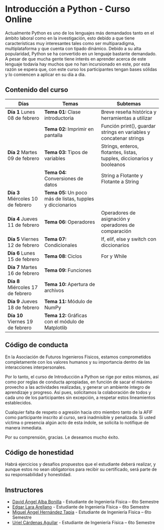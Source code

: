 # Introducción a Python - Curso Online

Actualmente Python es uno de los lenguajes más demandados tanto en el ámbito laboral como en la investigación, esto debido a que tiene características muy interesantes tales como ser multiparadigma, multiplataforma y que cuenta con tipado dinámico. Debido a su alta popularidad, Python se ha convertido en un lenguaje bastante demandado. A pesar de que mucha gente tiene interés en aprender acerca de este lenguaje todavía hay muchos que no han incursionado en este, por esta razón se espera que, con este curso los participantes tengan bases sólidas y lo comiencen a aplicar en su día a día.

## Contenido del curso
|  Días |  Temas | Subtemas  |
|---|---|---|
| __Día 1__ Lunes 08 de febrero     |  __Tema 01:__ Clase introductoria                           |   Breve reseña histórica y herramientas a utilizar                       |
|                                   |  __Tema 02:__ Imprimir en pantalla                          |   Función print(), guardar strings en variables y concatenar strings     |
| __Día 2__ Martes 09 de febrero    |  __Tema 03:__ Tipos de variables                            |   Strings, enteros, flotantes, listas, tupples, diccionarios y booleanos |
|                                   |  __Tema 04:__ Conversiones de datos                         |   String a Flotante y Flotante a String                                  |
| __Día 3__ Miércoles 10 de febrero |  __Tema 05:__ Un poco más de listas, tupples y diccionarios |                                                                          |
| __Día 4__ Jueves 11 de febrero    |  __Tema 06:__ Operadores                                    |   Operadores de asignación y operadores de comparación                   |
| __Día 5__ Viernes 12 de febrero   |  __Tema 07:__ Condicionales                                 |   If, elif, else  y switch con diccionarios                              |
| __Día 6__ Lunes 15 de febrero     |  __Tema 08:__ Ciclos                                        |   For y While                                                            |
| __Día 7__ Martes 16 de febrero    |  __Tema 09:__ Funciones                                     |                                                                          |
| __Día 8__ Miércoles 17 de febrero |  __Tema 10:__ Apertura de archivos                          |                                                                          |
| __Día 9__ Jueves 18 de febrero    |  __Tema 11:__ Módulo de NumPy                               |                                                                          |
| __Día 10__ Viernes 19 de febrero  |  __Tema 12:__ Gráficas con el módulo de Matplotlib          |                                                                          |


## Código de conducta
En la Asociación de Futuros Ingenieros Físicos, estamos comprometidos completamente con los valores humanos y su importancia dentro de las interacciones interpersonales.

Por lo tanto, el curso de Introducción a Python se rige por estos mismos, así como por reglas de conducta apropiadas, en función de sacar el máximo provecho a las actividades realizadas, y generar un ambiente íntegro de aprendizaje y progreso. Así pues, solicitamos la colaboración de todos y cada uno de los participantes sin excepción, a respetar estos lineamientos establecidos.

Cualquier falta de respeto o agresión hacia otro miembro tanto de la AFIF como participante inscrito al curso, será inadmisible y penalizada. Si usted víctima o presencia algún acto de esta índole, se solicita lo notifique de manera inmediata.

Por su comprensión, gracias. Le deseamos mucho éxito.


## Código de honestidad
Habrá ejercicios y desafíos propuestos que el estudiante deberá realizar, y aunque estos no sean obligatorios para recibir su certificado, será parte de su responsabilidad y honestidad.



## Instructores

- [David Ángel Alba Bonilla](https://github.com/DavidAlba2627) - Estudiante de Ingeniería Física – 6to Semestre
- [Edgar Lara Arellano](https://github.com/Edgar-La) - Estudiante de Ingeniería Física – 6to Semestre
- [Miguel Ángel Hernández Tapia](https://github.com/MiguelAngel-ht) - Estudiante de Ingeniería Física – 6to Semestre
- [Uriel Cárdenas Aguilar](https://github.com/Uriel148) - Estudiante de Ingeniería Física – 6to Semestre

